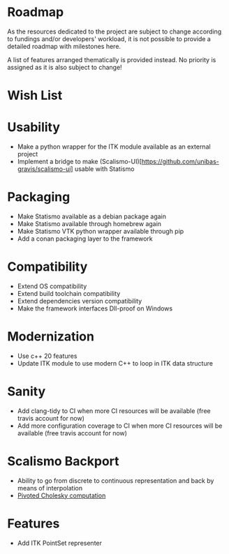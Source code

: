 Roadmap
=======

As the resources dedicated to the project are subject to change according
to fundings and/or developers' workload, it is not possible to provide
a detailed roadmap with milestones here.

A list of features arranged thematically is provided instead. No priority
is assigned as it is also subject to change!

Wish List
=========

# Usability

* Make a python wrapper for the ITK module available as an external project
* Implement a bridge to make (Scalismo-UI)[https://github.com/unibas-gravis/scalismo-ui] usable with Statismo

# Packaging

* Make Statismo available as a debian package again
* Make Statismo available through homebrew again
* Make Statismo VTK python wrapper available through pip
* Add a conan packaging layer to the framework

# Compatibility

* Extend OS compatibility
* Extend build toolchain compatibility
* Extend dependencies version compatibility
* Make the framework interfaces Dll-proof on Windows

# Modernization

* Use c++ 20 features
* Update ITK module to use modern C++ to loop in ITK data structure

# Sanity

* Add clang-tidy to CI when more CI resources will be available (free travis account for now)
* Add more configuration coverage to CI when more CI resources will be available (free travis account for now)

# Scalismo Backport

* Ability to go from discrete to continuous representation and back by means of interpolation
* [Pivoted Cholesky computation](https://github.com/unibas-gravis/scalismo/blob/master/src/main/scala/scalismo/numerics/PivotedCholesky.scala)

# Features

* Add ITK PointSet representer
